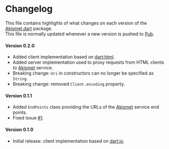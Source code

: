 # Changelog
This file contains highlights of what changes on each version of the [Akismet.dart](https://pub.dartlang.org/packages/akismet) package.  
This file is normally updated whenever a new version is pushed to [Pub](https://pub.dartlang.org).

#### Version 0.2.0
* Added client implementation based on [dart:html](https://api.dartlang.org/dart_html.html).
* Added server implementation used to proxy requests from HTML clients to [Akismet](https://akismet.com) service.
* Breaking change: `Uri` in constructors can no longer be specified as `String`.
* Breaking change: removed `Client.encoding` property.

#### Version 0.1.1
* Added `EndPoints` class providing the URLs of the [Akismet](https://akismet.com) service end points.
* Fixed issue [#1](https://github.com/cedx/akismet.dart/issues/1).

#### Version 0.1.0
* Initial release: client implementation based on [dart:io](https://api.dartlang.org/dart_io.html).